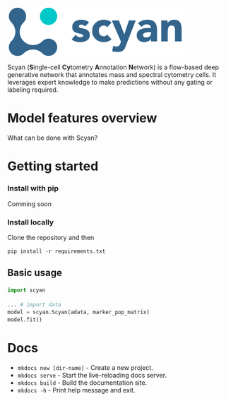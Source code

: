 <img src="./docs/_static/logo.png" alt="scyan_logo" width="400"/><br />

Scyan (**S**ingle-cell **Cy**tometry **A**nnotation **N**etwork) is a flow-based deep generative network that annotates mass and spectral cytometry cells. It leverages expert knowledge to make predictions without any gating or labeling required.

# Model features overview

What can be done with Scyan?

# Getting started

### Install with pip

Comming soon

### Install locally

Clone the repository and then

```
pip install -r requirements.txt
```

## Basic usage

```python
import scyan

... # import data
model = scyan.Scyan(adata, marker_pop_matrix)
model.fit()
```

# Docs

- `mkdocs new [dir-name]` - Create a new project.
- `mkdocs serve` - Start the live-reloading docs server.
- `mkdocs build` - Build the documentation site.
- `mkdocs -h` - Print help message and exit.

